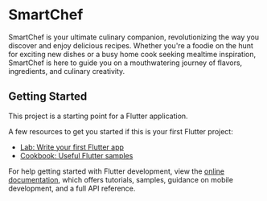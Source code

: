 # SmartChef

SmartChef is your ultimate culinary companion, revolutionizing the way you discover and enjoy delicious recipes. Whether you're a foodie on the hunt for exciting new dishes or a busy home cook seeking mealtime inspiration, SmartChef is here to guide you on a mouthwatering journey of flavors, ingredients, and culinary creativity.

## Getting Started

This project is a starting point for a Flutter application.

A few resources to get you started if this is your first Flutter project:

- [Lab: Write your first Flutter app](https://docs.flutter.dev/get-started/codelab)
- [Cookbook: Useful Flutter samples](https://docs.flutter.dev/cookbook)

For help getting started with Flutter development, view the
[online documentation](https://docs.flutter.dev/), which offers tutorials,
samples, guidance on mobile development, and a full API reference.
